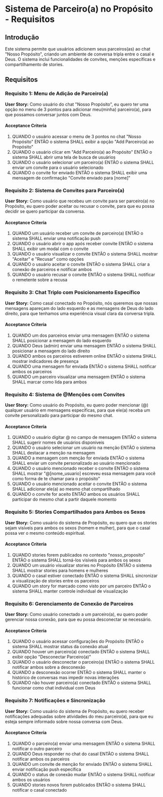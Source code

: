 # Sistema de Parceiro(a) no Propósito - Requisitos

## Introdução

Este sistema permite que usuários adicionem seus parceiros(as) ao chat "Nosso Propósito", criando um ambiente de conversa tripla entre o casal e Deus. O sistema inclui funcionalidades de convites, menções específicas e compartilhamento de stories.

## Requisitos

### Requisito 1: Menu de Adição de Parceiro(a)

**User Story:** Como usuário do chat "Nosso Propósito", eu quero ter uma opção no menu de 3 pontos para adicionar meu(minha) parceiro(a), para que possamos conversar juntos com Deus.

#### Acceptance Criteria

1. QUANDO o usuário acessar o menu de 3 pontos no chat "Nosso Propósito" ENTÃO o sistema SHALL exibir a opção "Add Parceiro(a) ao Propósito"
2. QUANDO o usuário clicar em "Add Parceiro(a) ao Propósito" ENTÃO o sistema SHALL abrir uma tela de busca de usuários
3. QUANDO o usuário selecionar um parceiro(a) ENTÃO o sistema SHALL enviar um convite para o usuário selecionado
4. QUANDO o convite for enviado ENTÃO o sistema SHALL exibir uma mensagem de confirmação "Convite enviado para [nome]"

### Requisito 2: Sistema de Convites para Parceiro(a)

**User Story:** Como usuário que recebeu um convite para ser parceiro(a) no Propósito, eu quero poder aceitar ou recusar o convite, para que eu possa decidir se quero participar da conversa.

#### Acceptance Criteria

1. QUANDO um usuário receber um convite de parceiro(a) ENTÃO o sistema SHALL enviar uma notificação push
2. QUANDO o usuário abrir o app após receber convite ENTÃO o sistema SHALL exibir um modal com o convite
3. QUANDO o usuário visualizar o convite ENTÃO o sistema SHALL mostrar "Aceitar" e "Recusar" como opções
4. QUANDO o usuário aceitar o convite ENTÃO o sistema SHALL criar a conexão de parceiros e notificar ambos
5. QUANDO o usuário recusar o convite ENTÃO o sistema SHALL notificar o remetente sobre a recusa

### Requisito 3: Chat Triplo com Posicionamento Específico

**User Story:** Como casal conectado no Propósito, nós queremos que nossas mensagens apareçam do lado esquerdo e as mensagens de Deus do lado direito, para que tenhamos uma experiência visual clara da conversa tripla.

#### Acceptance Criteria

1. QUANDO um dos parceiros enviar uma mensagem ENTÃO o sistema SHALL posicionar a mensagem do lado esquerdo
2. QUANDO Deus (admin) enviar uma mensagem ENTÃO o sistema SHALL posicionar a mensagem do lado direito
3. QUANDO ambos os parceiros estiverem online ENTÃO o sistema SHALL mostrar indicadores de presença
4. QUANDO uma mensagem for enviada ENTÃO o sistema SHALL notificar ambos os parceiros
5. QUANDO um parceiro visualizar uma mensagem ENTÃO o sistema SHALL marcar como lida para ambos

### Requisito 4: Sistema de @Menções com Convites

**User Story:** Como usuário do Propósito, eu quero poder mencionar (@) qualquer usuário em mensagens específicas, para que ele(a) receba um convite personalizado para participar do mesmo chat.

#### Acceptance Criteria

1. QUANDO o usuário digitar @ no campo de mensagem ENTÃO o sistema SHALL sugerir nomes de usuários disponíveis
2. QUANDO o usuário selecionar um usuário na menção ENTÃO o sistema SHALL destacar a menção na mensagem
3. QUANDO a mensagem com menção for enviada ENTÃO o sistema SHALL enviar um convite personalizado ao usuário mencionado
4. QUANDO o usuário mencionado receber o convite ENTÃO o sistema SHALL mostrar "@[nome_usuario] escreveu essa mensagem para você como forma de te chamar para o propósito"
5. QUANDO o usuário mencionado aceitar o convite ENTÃO o sistema SHALL adicionar ele(a) ao mesmo chat compartilhado
6. QUANDO o convite for aceito ENTÃO ambos os usuários SHALL participar do mesmo chat a partir daquele momento

### Requisito 5: Stories Compartilhados para Ambos os Sexos

**User Story:** Como usuário do sistema de Propósito, eu quero que os stories sejam visíveis para ambos os sexos (homem e mulher), para que o casal possa ver o mesmo conteúdo espiritual.

#### Acceptance Criteria

1. QUANDO stories forem publicados no contexto "nosso_proposito" ENTÃO o sistema SHALL torná-los visíveis para ambos os sexos
2. QUANDO um usuário visualizar stories no Propósito ENTÃO o sistema SHALL mostrar stories para homens e mulheres
3. QUANDO o casal estiver conectado ENTÃO o sistema SHALL sincronizar a visualização de stories entre os parceiros
4. QUANDO um story for marcado como visto por um parceiro ENTÃO o sistema SHALL manter controle individual de visualização

### Requisito 6: Gerenciamento de Conexão de Parceiros

**User Story:** Como usuário conectado a um parceiro(a), eu quero poder gerenciar nossa conexão, para que eu possa desconectar se necessário.

#### Acceptance Criteria

1. QUANDO o usuário acessar configurações do Propósito ENTÃO o sistema SHALL mostrar status da conexão atual
2. QUANDO houver um parceiro(a) conectado ENTÃO o sistema SHALL exibir opção "Desconectar Parceiro(a)"
3. QUANDO o usuário desconectar o parceiro(a) ENTÃO o sistema SHALL notificar ambos sobre a desconexão
4. QUANDO a desconexão ocorrer ENTÃO o sistema SHALL manter o histórico de conversas mas impedir novas interações
5. QUANDO não houver parceiro(a) conectado ENTÃO o sistema SHALL funcionar como chat individual com Deus

### Requisito 7: Notificações e Sincronização

**User Story:** Como usuário do sistema de Propósito, eu quero receber notificações adequadas sobre atividades do meu parceiro(a), para que eu esteja sempre informado sobre nossa conversa com Deus.

#### Acceptance Criteria

1. QUANDO o parceiro(a) enviar uma mensagem ENTÃO o sistema SHALL notificar o outro parceiro
2. QUANDO Deus responder no chat do casal ENTÃO o sistema SHALL notificar ambos os parceiros
3. QUANDO um convite de menção for enviado ENTÃO o sistema SHALL enviar notificação push específica
4. QUANDO o status de conexão mudar ENTÃO o sistema SHALL notificar ambos os usuários
5. QUANDO stories novos forem publicados ENTÃO o sistema SHALL notificar o casal conectado